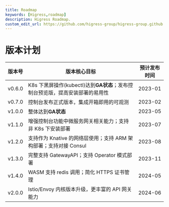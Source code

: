 ```yaml
---
title: Roadmap
keywords: [Higress,roadmap]
description: Higress Roadmap.
custom_edit_url: https://github.com/higress-group/higress-group.github.io/blob/main/i18n/zh-cn/docusaurus-plugin-content-docs/current/overview/roadmap.md
---
```


# 版本计划

| 版本号  | 版本核心目标 | 预计发布时间 |
| ------- | -----------  | -----------  |
| v0.6.0  | K8s 下黑屏操作(kubectl)达到**GA状态**；发布控制台预览版，提高安装部署的易用性   | 2023-01   |
| v0.7.0  | 控制台发布正式版本，集成开箱即用的可观测   | 2023-02   |
| v1.0.0  | 整体达到**GA状态**   | 2023-05   |
| v1.1.0  | 增强控制台功能中微服务网关相关能力；支持非 K8s 下安装部署   | 2023-07   |
| v1.2.0  | 支持作为 Knative 的网络层使用；支持 ARM 架构部署；支持对接 Consul   | 2023-08   |
| v1.3.0  | 完整支持 GatewayAPI；支持 Operator 模式部署   | 2023-11   |
| v1.4.0  | WASM 支持 redis 调用；简化 HTTPS 证书管理  | 2024-05   |
| v2.0.0  | Istio/Envoy 内核版本升级，更丰富的 API 网关能力  | 2024-06   |

